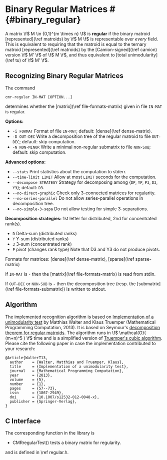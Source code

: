 # Binary Regular Matrices # {#binary_regular}

A matrix \f$ M \in \{0,1\}^{m \times n} \f$ is **regular** if the binary matroid [represented](\ref matroids) by \f$ M \f$ is representable over *every* field.
This is equivalent to requiring that the matroid is equal to the ternary matroid [represented](\ref matroids) by the [Camion-signed](\ref camion) version \f$ M' \f$ of \f$ M \f$, and thus equivalent to [total unimodularity](\ref tu) of \f$ M' \f$.


## Recognizing Binary Regular Matrices ##

The command

    cmr-regular IN-MAT [OPTION...]

determines whether the [matrix](\ref file-formats-matrix) given in file `IN-MAT` is regular.

**Options:**
  - `-i FORMAT`    Format of file `IN-MAT`; default: [dense](\ref dense-matrix).
  - `-D OUT-DEC`   Write a decomposition tree of the regular matroid to file `OUT-DEC`; default: skip computation.
  - `-N NON-MINOR` Write a minimal non-regular submatrix to file `NON-SUB`; default: skip computation.

**Advanced options:**
  - `--stats`              Print statistics about the computation to stderr.
  - `--time-limit LIMIT`   Allow at most `LIMIT` seconds for the computation.
  - `--decompose STRATEGY` Strategy for decomposing among {`DP`, `YP`, `P3`, `D3`, `Y3`}; default: `D3`.
  - `--no-direct-graphic`  Check only 3-connected matrices for regularity.
  - `--no-series-parallel` Do not allow series-parallel operations in decomposition tree.
  - `--no-simple-3-sepa`   Do not allow testing for simple 3-separations.


**Decomposition strategies:** 1st letter for distributed, 2nd for concentrated rank(s).
  - `D` Delta-sum (distributed ranks)
  - `Y` Y-sum (distributed ranks)
  - `3` 3-sum (concentrated rank)
  - `P` pivot (changes rank type)
Note that D3 and Y3 do not produce pivots.

Formats for matrices: [dense](\ref dense-matrix), [sparse](\ref sparse-matrix)

If `IN-MAT` is `-` then the [matrix](\ref file-formats-matrix) is read from stdin.

If `OUT-DEC` or `NON-SUB` is `-` then the decomposition tree (resp. the [submatrix](\ref file-formats-submatrix)) is written to stdout.

## Algorithm ##

The implemented recognition algorithm is based on [Implementation of a unimodularity test](https://doi.org/10.1007/s12532-012-0048-x) by Matthias Walter and Klaus Truemper (Mathematical Programming Computation, 2013).
It is based on Seymour's [decomposition theorem for regular matroids](https://doi.org/10.1016/0095-8956(80)90075-1).
The algorithm runs in \f$ \mathcal{O}( (m+n)^5 ) \f$ time and is a simplified version of [Truemper's cubic algorithm](https://doi.org/10.1016/0095-8956(90)90030-4).
Please cite the following paper in case the implementation contributed to your research:

    @Article{WalterT13,
      author    = {Walter, Matthias and Truemper, Klaus},
      title     = {Implementation of a unimodularity test},
      journal   = {Mathematical Programming Computation},
      year      = {2013},
      volume    = {5},
      number    = {1},
      pages     = {57--73},
      issn      = {1867-2949},
      doi       = {10.1007/s12532-012-0048-x},
      publisher = {Springer-Verlag},
    }

## C Interface ##

The corresponding function in the library is

  - CMRregularTest() tests a binary matrix for regularity.

and is defined in \ref regular.h.

